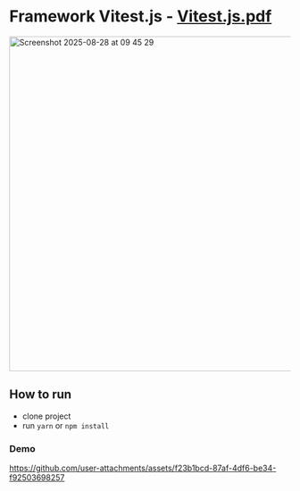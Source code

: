 # Framework Vitest.js - [Vitest.js.pdf](https://github.com/user-attachments/files/21979216/Vitest.js.1.pdf)

<img width="800" height="600" alt="Screenshot 2025-08-28 at 09 45 29" src="https://github.com/user-attachments/assets/ec88115e-b7e3-41eb-a67e-cd6ee5c78c7d" />



## How to run
- clone project
- run `yarn` or `npm install`

### Demo

https://github.com/user-attachments/assets/f23b1bcd-87af-4df6-be34-f92503698257


